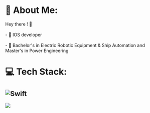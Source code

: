 # 💫 About Me:
Hey there ! 👋<br><br>- 🍎 IOS developer <br><br>- 🍎 Bachelor's in Electric Robotic Equipment & Ship Automation and Master's in Power Engineering


# 💻 Tech Stack:
![Swift](https://img.shields.io/badge/swift-F54A2A?style=for-the-badge&logo=swift&logoColor=white)
---
[![](https://visitcount.itsvg.in/api?id=Faruk369&icon=5&color=4)](https://visitcount.itsvg.in)

<!-- Proudly created with GPRM ( https://gprm.itsvg.in ) -->
